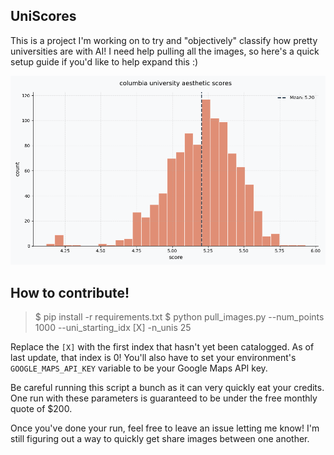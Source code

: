 ## UniScores

This is a project I'm working on to try and "objectively" classify how pretty universities are with AI! I need help pulling all the images, so here's a quick setup guide if you'd like to help expand this :)

![example score distribution](assets/histogram.png)

## How to contribute!

> $ pip install -r requirements.txt
> $ python pull_images.py --num_points 1000 --uni_starting_idx [X] -n_unis 25

Replace the `[X]` with the first index that hasn't yet been catalogged. As of last update, that index is 0! You'll also have to set your environment's `GOOGLE_MAPS_API_KEY` variable to be your Google Maps API key. 

Be careful running this script a bunch as it can very quickly eat your credits. One run with these parameters is guaranteed to be under the free monthly quote of $200. 

Once you've done your run, feel free to leave an issue letting me know! I'm still figuring out a way to quickly get share images between one another.